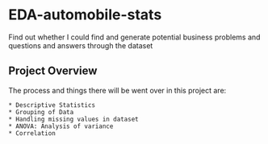 # EDA-automobile-stats
Find out whether I could find and generate potential business problems and questions and answers through the dataset

## Project Overview
The process and things there will be went over in this project are:

    * Descriptive Statistics
    * Grouping of Data
    * Handling missing values in dataset
    * ANOVA: Analysis of variance
    * Correlation
